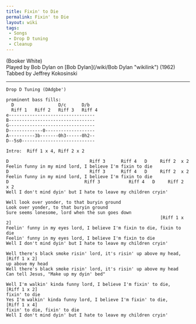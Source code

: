 ```yaml
---
title: Fixin' to Die
permalink: Fixin' to Die
layout: wiki
tags:
 - Songs
 - Drop D tuning
 - Cleanup
---
```


(Booker White)  
Played by Bob Dylan on [Bob Dylan](/wiki/Bob Dylan "wikilink") (1962)  
Tabbed by Jeffrey Kokosinski

* * * * *

    Drop D Tuning (DAdgbe')

    prominent bass fills:
      D                 D/c      D/b
      Riff 1   Riff 2   Riff 3   Riff 4
    e---------------------------------
    B---------------------------------
    G---------------------------------
    D-------------0-------------------
    A----------3b-------0h3------0h2--
    D--5s0----------------------------

    Intro:  Riff 1 x 4, Riff 2 x 2

    D                               Riff 3      Riff 4   D     Riff 2  x 2
    Feelin funny in my mind lord, I believe I'm fixin to die
    D                               Riff 3      Riff 4   D     Riff 2  x 2
    Feelin funny in my mind lord, I believe I'm fixin to die
    D                             Riff 3           Riff 4   D     Riff 2  x 2
    Well I don't mind dyin' but I hate to leave my children cryin'

    Well look over yonder, to that buryin ground
    Look over yonder, to that buryin ground
    Sure seems lonesome, lord when the sun goes down
                                                               [Riff 1 x 2]
    Feelin' funny in my eyes lord, I believe I'm fixin to die, fixin to die
    Feelin' funny in my eyes lord, I believe I'm fixin to die
    Well I don't mind dyin' but I hate to leave my children cryin'

    Well there's black smoke risin' lord, it's risin' up above my head,
    [Riff 1 x 2]
    up above my head
    Well there's black smoke risin' lord, it's risin' up above my head
    Can tell Jesus, "Make up my dyin' bed"

    Well I'm walkin' kinda funny lord, I believe I'm fixin' to die,
    [Riff 1 x 2]
    fixin' to die
    Yes I'm walkin' kinda funny lord, I believe I'm fixin' to die,
    [Riff 1 x 4]
    fixin' to die, fixin' to die
    Well I don't mind dyin' but I hate to leave my children cryin'
